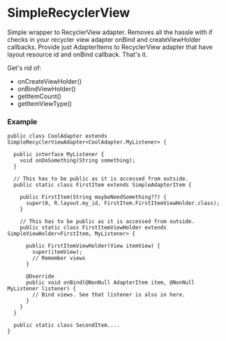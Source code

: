 # SimpleRecyclerView
Simple wrapper to RecyclerView adapter. Removes all the hassle with if checks in your recycler view adapter onBind and createViewHolder callbacks. Provide just AdapterItems to RecyclerView adapter that have layout resource id and onBind callback. That's it.

Get's rid of:
* onCreateViewHolder()
* onBindViewHolder()
* getItemCount()
* getItemViewType()

### Example

```
public class CoolAdapter extends SimpleRecyclerViewAdapter<CoolAdapter.MyListener> {

  public interface MyListener {
    void onDoSomething(String something);
  }
  
  // This has to be public as it is accessed from outside.
  public static class FirstItem extends SimpleAdapterItem {
  
    public FirstItem(String maybeNeedSomething??) {
      super(0, R.layout.my_id, FirstItem.FirstItemViewHolder.class);
    }
    
    // This has to be public as it is accessed from outside.
    public static class FirstItemViewHolder extends SimpleViewHolder<FirstItem, MyListener> {
    
      public FirstItemViewHolder(View itemView) {
        super(itemView);
        // Remember views
      }

      @Override
      public void onBind(@NonNull AdapterItem item, @NonNull MyListener listener) {
        // Bind views. See that listener is also in here.
      }
    }
  }
  
  public static class SecondItem....
}
```
